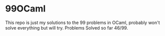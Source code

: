 # 99OCaml
This repo is just my solutions to the 99 problems in OCaml, probably won't solve everything but will try.
Problems Solved so far 46/99. 
